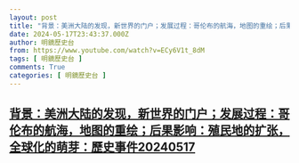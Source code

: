 ```yaml
---
layout: post
title: "背景：美洲大陆的发现，新世界的门户；发展过程：哥伦布的航海，地图的重绘；后果影响：殖民地的扩张，全球化的萌芽：歷史事件20240517"
date: 2024-05-17T23:43:37.000Z
author: 明鏡歷史台
from: https://www.youtube.com/watch?v=ECy6V1t_8dM
tags: [ 明鏡歷史台 ]
comments: True
categories: [ 明鏡歷史台 ]
---
```

<!--1715989417000-->
[背景：美洲大陆的发现，新世界的门户；发展过程：哥伦布的航海，地图的重绘；后果影响：殖民地的扩张，全球化的萌芽：歷史事件20240517](https://www.youtube.com/watch?v=ECy6V1t_8dM)
------

<div>

</div>
